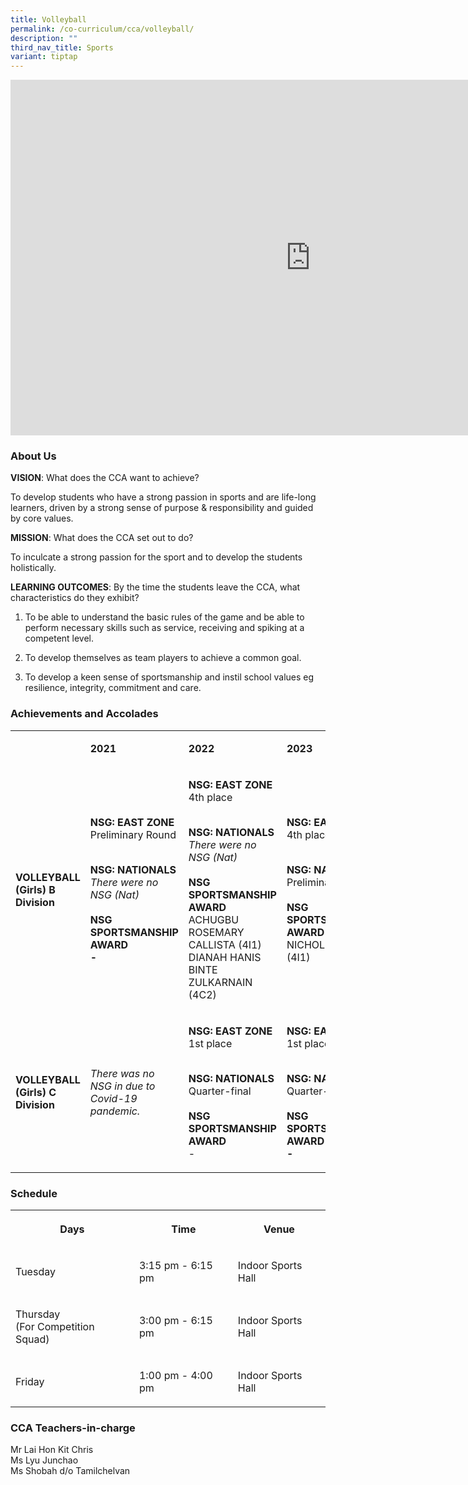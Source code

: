 ```yaml
---
title: Volleyball
permalink: /co-curriculum/cca/volleyball/
description: ""
third_nav_title: Sports
variant: tiptap
---
```

<div class="iframe-wrapper"><iframe height="569" width="960" allowfullscreen="true" frameborder="0" src="https://docs.google.com/presentation/d/1rA7CNzw502cMxohIqboqdbk4WvhP9e9Y3sLPYeHGv7g/embed?start=true&amp;loop=true&amp;delayms=3000"></iframe></div><h3>About Us</h3><p><strong>VISION</strong>: What does the CCA want to achieve?&nbsp;</p><p>To develop students who have a strong passion in sports and are life-long learners, driven by a strong sense of purpose &amp; responsibility and guided by core values.</p><p><strong>MISSION</strong>: What does the CCA set out to do?</p><p>To inculcate a strong passion for the sport and to develop the students holistically.</p><p><strong>LEARNING OUTCOMES</strong>: By the time the students leave the CCA, what characteristics do they exhibit?</p><ol data-tight="true" class="tight"><li><p>To be able to understand the basic rules of the game and be able to perform necessary skills such as service, receiving and spiking at a competent level.</p></li><li><p>To develop themselves as team players to achieve a common goal.</p></li><li><p>To develop a keen sense of sportsmanship and instil school values eg resilience, integrity, commitment and care.</p></li></ol><h3>Achievements and Accolades</h3><table><tbody><tr><td rowspan="1" colspan="1"><p><strong>&nbsp;</strong></p></td><td rowspan="1" colspan="1"><p><strong>2021</strong></p></td><td rowspan="1" colspan="1"><p><strong>2022</strong></p></td><td rowspan="1" colspan="1"><p><strong>2023</strong></p></td></tr><tr><td rowspan="1" colspan="1"><p><strong>VOLLEYBALL (Girls) B Division</strong></p></td><td rowspan="1" colspan="1"><p><strong>NSG: EAST ZONE <br></strong>Preliminary Round</p><p><strong><br>NSG: NATIONALS<br></strong><em>There were no NSG (Nat)</em><strong><br><br>NSG SPORTSMANSHIP AWARD<br>-</strong></p></td><td rowspan="1" colspan="1"><p><strong>NSG: EAST ZONE <br></strong>4th place</p><p><strong><br>NSG: NATIONALS<br></strong><em>There were no NSG (Nat)</em><strong><br><br>NSG SPORTSMANSHIP AWARD<br></strong>ACHUGBU ROSEMARY CALLISTA (4I1)<br>DIANAH HANIS BINTE ZULKARNAIN (4C2)</p></td><td rowspan="1" colspan="1"><p><strong>NSG: EAST ZONE <br></strong>4th place</p><p><strong><br>NSG: NATIONALS<br></strong>Preliminary Round<strong><br><br>NSG SPORTSMANSHIP AWARD<br></strong>NICHOLE TAN (4I1)</p></td></tr><tr><td rowspan="1" colspan="1"><p><strong>VOLLEYBALL (Girls) C Division</strong></p></td><td rowspan="1" colspan="1"><p><em>There was no NSG in due to Covid-19 pandemic.</em></p></td><td rowspan="1" colspan="1"><p><strong>NSG: EAST ZONE <br></strong>1st place</p><p><strong><br>NSG: NATIONALS<br></strong>Quarter-final<strong><br><br>NSG SPORTSMANSHIP AWARD<br></strong>-</p></td><td rowspan="1" colspan="1"><p><strong>NSG: EAST ZONE <br></strong>1st place</p><p><strong><br>NSG: NATIONALS<br></strong>Quarter-final<strong><br><br>NSG SPORTSMANSHIP AWARD<br>-</strong></p></td></tr></tbody></table><h3>Schedule</h3><table><tbody><tr><th rowspan="1" colspan="1"><p>Days</p></th><th rowspan="1" colspan="1"><p>Time</p></th><th rowspan="1" colspan="1"><p>Venue</p></th></tr><tr><td rowspan="1" colspan="1"><p>Tuesday</p></td><td rowspan="1" colspan="1"><p>3:15 pm - 6:15 pm<br></p></td><td rowspan="1" colspan="1"><p>Indoor Sports Hall<br></p></td></tr><tr><td rowspan="1" colspan="1"><p>Thursday<br>(For Competition Squad)</p></td><td rowspan="1" colspan="1"><p>3:00 pm - 6:15 pm</p></td><td rowspan="1" colspan="1"><p>Indoor Sports Hall</p></td></tr><tr><td rowspan="1" colspan="1"><p>Friday<br></p></td><td rowspan="1" colspan="1"><p>1:00 pm - 4:00 pm<br></p></td><td rowspan="1" colspan="1"><p>Indoor Sports Hall</p></td></tr></tbody></table><h3>CCA Teachers-in-charge</h3><p>Mr Lai Hon Kit Chris<br>Ms Lyu Junchao<br>Ms Shobah d/o Tamilchelvan</p>